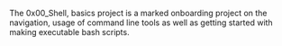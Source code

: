 The 0x00_Shell, basics project is a  marked onboarding project on the navigation, usage of command line tools as well as getting started with making executable bash scripts.